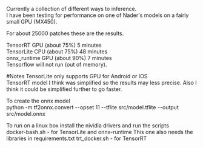 Currently a collection of different ways to inference.  
I have been testing for performance on one of Nader's models on a fairly small GPU (MX450).  

For about 25000 patches these are the results.

TensorRT GPU (about 75%) 5 minutes  
TensorLite CPU (about 75%) 48 minutes  
onnx_runtime GPU (about 90%) 7 minutes  
Tensorflow will not run (out of memory).    

#Notes
TensorLite only supports GPU for Android or IOS   
TensorRT model I think was simplified so the results may less precise. Also I think it could be simplified further to go faster.   

To create the onnx model  
python -m tf2onnx.convert --opset 11 --tflite src/model.tflite  --output src/model.onnx

To run on a linux box install the nividia drivers and run the scripts   
docker-bash.sh - for TensorLite and onnx-runtime
    This one also needs the libraries in requirements.txt
trt_docker.sh - for TensorRT   

